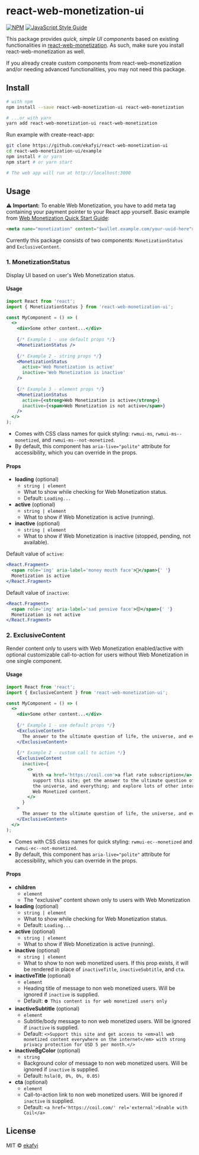 # react-web-monetization-ui

[![NPM](https://img.shields.io/npm/v/react-web-monetization-ui.svg)](https://www.npmjs.com/package/react-web-monetization-ui) [![JavaScript Style Guide](https://img.shields.io/badge/code_style-standard-brightgreen.svg)](https://standardjs.com)

This package provides _quick, simple UI components_ based on existing functionalities in [react-web-monetization](https://github.com/sharafian/react-web-monetization). As such, make sure you install react-web-monetization as well.

If you already create custom components from react-web-monetization and/or needing advanced functionalities, you may not need this package.

## Install

```bash
# with npm
npm install --save react-web-monetization-ui react-web-monetization

# ...or with yarn
yarn add react-web-monetization-ui react-web-monetization
```

Run example with create-react-app:

```bash
git clone https://github.com/ekafyi/react-web-monetization-ui
cd react-web-monetization-ui/example
npm install # or yarn
npm start # or yarn start

# The web app will run at http://localhost:3000
```

## Usage

⚠️ __Important:__ To enable Web Monetization, you have to add meta tag containing your payment pointer to your React app yourself. Basic example from [Web Monetization Quick Start Guide](https://webmonetization.org/docs/getting-started):

```html
<meta name="monetization" content="$wallet.example.com/your-uuid-here">
```

Currently this package consists of two components: `MonetizationStatus` and `ExclusiveContent`.

### 1. MonetizationStatus

Display UI based on user's Web Monetization status.

#### Usage

```jsx
import React from 'react';
import { MonetizationStatus } from 'react-web-monetization-ui';

const MyComponent = () => (
  <>
    <div>Some other content...</div>
    
    {/* Example 1 - use default props */}
    <MonetizationStatus />
    
    {/* Example 2 - string props */}
    <MonetizationStatus
      active='Web Monetization is active'
      inactive='Web Monetization is inactive'
    />
    
    {/* Example 3 - element props */}
    <MonetizationStatus
      active={<strong>Web Monetization is active</strong>}
      inactive={<spam>Web Monetization is not active</spam>}
    />
  </>
);
```

- Comes with CSS class names for quick styling: `rwmui-ms`, `rwmui-ms--monetized`, and `rwmui-ms--not-monetized`.
- By default, this component has `aria-live="polite"` attribute for accessibility, which you can override in the props.

#### Props

- **loading** (optional)
  - `string | element`
  - What to show while checking for Web Monetization status.
  - Default: `Loading...`
- **active** (optional)
  - `string | element`
  - What to show if Web Monetization is active (running).
- **inactive** (optional)
  - `string | element`
  - What to show if Web Monetization is inactive (stopped, pending, not available).

Default value of `active`:

```jsx
<React.Fragment>
  <span role='img' aria-label='money mouth face'>🤑</span>{' '}
  Monetization is active
</React.Fragment>
```

Default value of `inactive`:

```jsx
<React.Fragment>
  <span role='img' aria-label='sad pensive face'>😔</span>{' '}
  Monetization is not active
</React.Fragment>
```

### 2. ExclusiveContent

Render content only to users with Web Monetization enabled/active with optional customizable call-to-action for users without Web Monetization in one single component.

#### Usage

```jsx
import React from 'react';
import { ExclusiveContent } from 'react-web-monetization-ui';

const MyComponent = () => (
  <>
    <div>Some other content...</div>
    
    {/* Example 1 - use default props */}
    <ExclusiveContent>
      The answer to the ultimate question of life, the universe, and everything is <strong>42</strong>.
    </ExclusiveContent>
    
    {/* Example 2 - custom call to action */}
    <ExclusiveContent
      inactive={
        <>
          With <a href='https://coil.com'>a flat rate subscription</a>, you can
          support this site; get the answer to the ultimate question of life,
          the universe, and everything; and explore lots of other interesting
          Web Monetized content.
        </>
      }
    >
      The answer to the ultimate question of life, the universe, and everything is <strong>42</strong>.
    </ExclusiveContent>
  </>
);
```

- Comes with CSS class names for quick styling: `rwmui-ec--monetized` and `rwmui-ec--not-monetized`.
- By default, this component has `aria-live="polite"` attribute for accessibility, which you can override in the props.

#### Props

- **children**
  - `element`
  - The "exclusive" content shown only to users with Web Monetization
- **loading** (optional)
  - `string | element`
  - What to show while checking for Web Monetization status.
  - Default: `Loading...`
- **active** (optional)
  - `string | element`
  - What to show if Web Monetization is active (running).
- **inactive** (optional)
  - `string | element`
  - What to show to non web monetized users. If this prop exists, it will be rendered in place of `inactiveTitle`, `inactiveSubtitle`, and `cta`.
- **inactiveTitle** (optional)
  - `element`
  - Heading title of message to non web monetized users. Will be ignored if `inactive` is supplied.
  - Default: `⛔️ This content is for web monetized users only`
- **inactiveSubtitle** (optional)
  - `element`
  - Subtitle/body message to non web monetized users. Will be ignored if `inactive` is supplied.
  - Default: `<>Support this site and get access to <em>all web monetized content everywhere on the internet</em> with strong privacy protection for USD 5 per month.</>`
- **inactiveBgColor** (optional)
  - `string`
  - Background color of message to non web monetized users. Will be ignored if `inactive` is supplied.
  - Default: `hsla(0, 0%, 0%, 0.05)`
- **cta** (optional)
  - `element`
  - Call-to-action link to non web monetized users. Will be ignored if `inactive` is supplied.
  - Default: `<a href='https://coil.com/' rel='external'>Enable with Coil</a>`

## License

MIT © [ekafyi](https://github.com/ekafyi)
